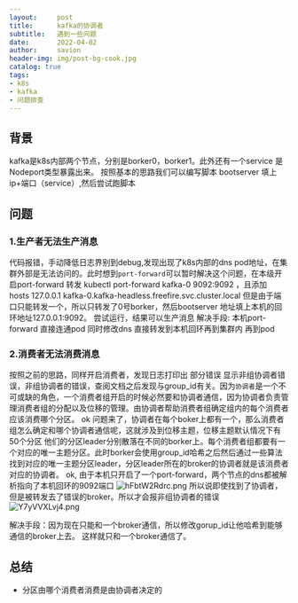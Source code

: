 ```yaml
---
layout:     post
title:      kafka的协调者
subtitle:   遇到一些问题
date:       2022-04-02
author:     savion
header-img: img/post-bg-cook.jpg
catalog: true
tags:
- k8s
- kafka
- 问题排查
---
```


## 背景
kafka是k8s内部两个节点，分别是borker0，borker1。此外还有一个service 是Nodeport类型暴露出来。
按照基本的思路我们可以编写脚本 bootserver 填上 ip+端口（service）,然后尝试跑脚本

## 问题
### 1.生产者无法生产消息
代码报错，手动降低日志界别到debug,发现出现了k8s内部的dns pod地址，在集群外部是无法访问的。此时想到`port-forward`可以暂时解决这个问题，在本级开启port-forward 转发 kubectl port-forward kafka-0 9092:9092 ，且添加   hosts 127.0.0.1       kafka-0.kafka-headless.freefire.svc.cluster.local
但是由于端口只能转发一个，所以只转发了0号borker，然后bootserver 地址填上本机的回环地址127.0.0.1:9092。 尝试运行，结果可以生产消息
解决手段: 本机port-forward 直接连通pod 同时修改dns 直接转发到本机回环再到集群内 再到pod

### 2.消费者无法消费消息
按照之前的思路，同样开启消费者，发现日志打印出 部分错误 显示非组协调者错误，非组协调者的错误，查阅文档之后发现与group_id有关。因为`协调者`是一个不可或缺的角色，一个消费者组开启的时候必然要和协调者通信，因为协调者负责管理消费者组的分配以及位移的管理。由协调者帮助消费者组确定组内的每个消费者应该消费哪个分区。
ok 问题来了，协调者在每个boker上都有一个，那么消费者组怎么确定和哪个协调者通信呢，这就涉及到位移主题，位移主题默认情况下有50个分区  他们的分区leader分别散落在不同的borker上。每个消费者组都要有一个对应的唯一主题分区。此时borker会使用group_id哈希之后然后通过一些算法找到对应的唯一主题分区leader，分区leader所在的broker的协调者就是该消费者对应的协调者。
ok, 由于本机只开启了一个port-forward，两个节点的dns都被解析指向了本机回环的9092端口 
![hFbtW2Rdrc.png](https://cdn.nlark.com/yuque/0/2022/png/583261/1646475995447-12737f00-9fc3-4b19-a296-99306b642ec1.png#clientId=u3db09256-7217-4&from=paste&height=190&id=u7151d27c&name=hFbtW2Rdrc.png&originHeight=380&originWidth=966&originalType=binary&ratio=1&rotation=0&showTitle=false&size=181528&status=done&style=none&taskId=u4f169c05-62fa-4140-902a-31fd749b122&title=&width=483)
所以说即使找到了协调者，但是被转发去了错误的broker。所以才会报非组协调者的错误
![Y7yVVXLvj4.png](https://cdn.nlark.com/yuque/0/2022/png/583261/1646476056880-4840dae2-b3ba-4b4e-bdac-caf9ae31ea1e.png#clientId=u3db09256-7217-4&from=paste&height=139&id=ubc66077c&name=Y7yVVXLvj4.png&originHeight=278&originWidth=2514&originalType=binary&ratio=1&rotation=0&showTitle=false&size=170845&status=done&style=none&taskId=u9591d44b-fea5-4b83-94ce-fa560f2b52e&title=&width=1257)

解决手段：因为现在只能和一个broker通信，所以修改gorup_id让他哈希到能够通信的broker上去。
这样就只和一个broker通信了。

## 总结
- 分区由哪个消费者消费是由协调者决定的




